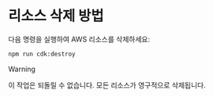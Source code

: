 # 리소스 삭제 방법

다음 명령을 실행하여 AWS 리소스를 삭제하세요:

```bash
npm run cdk:destroy
```

> [!WARNING]
> 이 작업은 되돌릴 수 없습니다. 모든 리소스가 영구적으로 삭제됩니다.